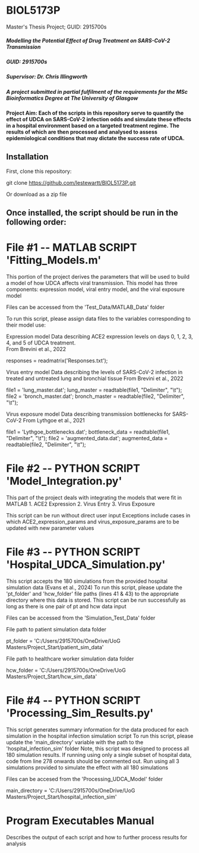 # BIOL5173P
Master's Thesis Project; GUID: 2915700s

##### Modelling the Potential Effect of Drug Treatment on SARS-CoV-2 Transmission #####

##### GUID: 2915700s 
##### Supervisor: Dr. Chris Illingworth 
##### A project submitted in partial fulfilment of the requirements for the MSc Bioinformatics Degree at The University of Glasgow

#### Project Aim: Each of the scripts in this repository serve to quantify the effect of UDCA on SARS-CoV-2 infection odds and simulate these effects in a hospital environment based on a targeted treatment regime. The results of which are then processed and analysed to assess epidemiological conditions that may dictate the success rate of UDCA. 


## Installation 

First, clone this repository:
<!-- start:code block -->
git clone https://github.com/lestewartt/BIOL5173P.git
<!-- end:code block -->
Or download as a zip file

## Once installed, the script should be run in the following order: 

# File #1 -- MATLAB SCRIPT 'Fitting_Models.m' 

This portion of the project derives the parameters that will be used to build a model of how UDCA affects viral transmission. 
This model has three components: expression model, viral entry model, and the viral exposure model 

Files can be accessed from the 'Test_Data/MATLAB_Data' folder

To run this script, please assign data files to the variables corresponding to their model use:

Expression model 
Data describing ACE2 expression levels on days 0, 1, 2, 3, 4, and 5 of UDCA treatment.  
From Brevini et al., 2022
<!-- start:code block -->
responses = readmatrix('Responses.txt');
<!-- end:code block -->

Virus entry model 
Data describing the levels of SARS-CoV-2 infection in treated and untreated 
lung and bronchial tissue
From Brevini et al., 2022
<!-- start:code block -->
file1 = 'lung_master.dat';
lung_master = readtable(file1, "Delimiter", "\t");
file2 = 'bronch_master.dat';
bronch_master = readtable(file2, "Delimiter", "\t");
<!-- end:code block -->

Virus exposure model
Data describing transmission bottlenecks for SARS-CoV-2 
From Lythgoe et al., 2021
<!-- start:code block -->
file1 = 'Lythgoe_bottlenecks.dat';
bottleneck_data = readtable(file1, "Delimiter", "\t");
file2 = 'augmented_data.dat';
augmented_data = readtable(file2, "Delimiter", "\t");
<!-- end:code block -->


# File #2 -- PYTHON SCRIPT 'Model_Integration.py' 

This part of the project deals with integrating the models that were fit in MATLAB
    1. ACE2 Expression
    2. Virus Entry
    3. Virus Exposure

This script can be run without direct user input 
Exceptions include cases in which ACE2_expression_params and virus_exposure_params are to be updated with new parameter values 


# File #3 -- PYTHON SCRIPT 'Hospital_UDCA_Simulation.py' 

This script accepts the 180 simulations from the provided hospital simulation data (Evans et al., 2024)
To run this script, please update the 'pt_folder' and 'hcw_folder' file paths (lines 41 & 43) to the appropriate directory where this data is stored.
This script can be run successfully as long as there is one pair of pt and hcw data input

Files can be accessed from the 'Simulation_Test_Data' folder

File path to patient simulation data folder
<!-- start:code block -->
pt_folder = 'C:/Users/2915700s/OneDrive/UoG Masters/Project_Start/patient_sim_data'
<!-- end:code block -->
File path to healthcare worker simulation data folder
<!-- start:code block -->
hcw_folder = 'C:/Users/2915700s/OneDrive/UoG Masters/Project_Start/hcw_sim_data'
<!-- end:code block -->

# File #4 -- PYTHON SCRIPT 'Processing_Sim_Results.py' 

This script generates summary information for the data produced for each simulation in the hospital infection simulation script 
To run this script, please update the 'main_directory' variable with the path to the 'hospital_infection_sim' folder
Note, this script was designed to process all 180 simulation results. If running using only a single subset of hospital data, code from line 278 onwards should be commented out.
Run using all 3 simulations provided to simulate the effect with all 180 simulations 

Files can be accesed from the 'Processing_UDCA_Model' folder

<!-- start:code block -->
main_directory = 'C:/Users/2915700s/OneDrive/UoG Masters/Project_Start/hospital_infection_sim'
<!-- end:code block -->

# Program Executables Manual 
Describes the output of each script and how to further process results for analysis 
